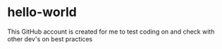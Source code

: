 # hello-world
This GitHub account is created for me to test coding on and check with other dev's on best practices
